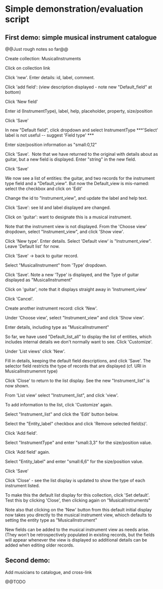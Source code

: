 # Simple demonstration/evaluation script

## First demo: simple musical instrument catalogue

@@Just rough notes so far@@

Create collection: MusicalInstruments

Click on collection link

Click 'new'.  Enter details: id, label, comment.

Click 'add field': (view description displayed - note new "Default_field" at bottom)

Click 'New field'

Enter id (InstrumentType), label, help, placeholder, property, size/position

Click 'Save'

In new "Default field", click dropdown and select InstrumentType ***'Select' label is not useful -- suggest 'Field type' ***

Enter size/position information as "small:0,12"

Click 'Save'.  Note that we have returned to the original with details about as guitar, but a new field is displayed.  Enter "string" in the new field.

Click 'Save'

We now see a list of entities: the guitar, and two records for the instrument type field and a "Default_view".  But now the Default_view is mis-named:  select the checkbox and click on 'Edit'

Change the id to "Instrument_view", and update the label and help text.

Click 'Save':  see Id and label displayed are changed.

Click on 'guitar':  want to designate this is a musical instrument.

Note that the instrument view is not displayed.  From the 'Choose view' dropdown, select "Instrument_view", and click 'Show view'.

Click 'New type'.  Enter details.  Select 'Default view' is "Instrument_view".  Leave 'Default list' for now.

Click 'Save' -> back to guitar record.

Select "MusicalInstrument" from 'Type' dropdown.

Click 'Save'.  Note a new 'Type' is displayed, and the Type of guitar displayed as "MusicalInstrument"

Click on 'guitar', note that it displays straight away in 'Instrument_view'

Click 'Cancel'.

Create another instrument record: click 'New'.

Under 'Choose view', select "Instrument_view" and click 'Show view'.

Enter details, including type as "MusicalInstrument"

So far, we have used "Default_list_all" to display the list of entities, which includes internal details we don't normally want to see.  Click 'Customize'.

Under 'List views' click 'New'.

Fill in details, keeping the default field descriptions, and click 'Save'.  The selector field restricts the type of records that are displayed (cf. URI in MusicalInstrumemnt type)

Click 'Close' to return to the list display.  See the new "Instrument_list" is now shown.

From 'List view' select "Instrument_list", and click 'view'.

To add information to the list, click 'Customize' again.

Select "Instrument_list" and click the 'Edit' button below.

Select the "Entity_label" checkbox and click 'Remove selected field(s)'.

Click 'Add field'.

Select "InstrumentType" and enter "small:3,3" for the size/position value.

Click 'Add field' again.

Select "Entity_label" and enter "small:6,6" for the size/position value.

Click 'Save'

Click 'Close' - see the list display is updated to show the type of each instrument listed.

To make this the default list display for this collection, click 'Set default'.  Test this by clicking 'Close', then clicking again on "MusicalInstruments"

Note also that clicking on the 'New' button from this default initial display now takes you directly to the musical instrument view, whioch defaults to setting the entity type as "MusicalInstrument"

New fields can be added to the musical instrument view as needs arise.  (They won't be retrospectively populated in existing records, but the fields will appear whenever the view is displayed so additional details can be added when editing older records.


## Second demo:

Add musicians to catalogue, and cross-link

@@TODO





